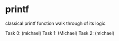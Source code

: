 # printf
classical printf function walk through of its logic 

Task 0: (michael)
Task 1: (Michael)
Task 2: (michael)

